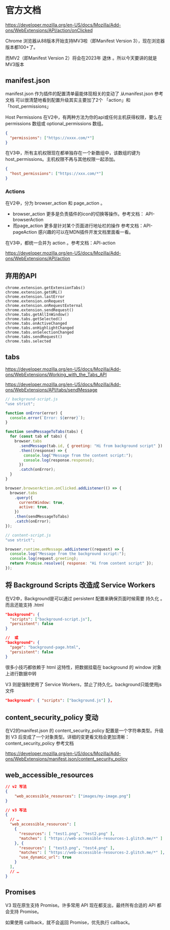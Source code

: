 # 官方文档
https://developer.mozilla.org/en-US/docs/Mozilla/Add-ons/WebExtensions/API/action/onClicked

Chrome 浏览器从88版本开始支持MV3啦（即Manifest Version 3），现在浏览器版本都100+了。

而MV2（即Manifest Version 2）将会在2023年 退休 。所以今天要讲的就是MV3版本

## manifest.json
manifest.json 作为插件的配置清单最能体现相关的变动了 从manifest.json 参考文档 可以很清楚地看到配置升级其实主要加了2个 「action」和 「host_permissions」

Host Permissions
在V2中，有两种方法为你的api或任何主机获得权限，要么在 permissions 数组或 optional_permissions 数组。
```json
{
  "permissions": ["https://xxxx.com/*"]
}
```

在V3中，所有主机权限现在都单独存在一个新数组中，该数组的键为 host_permissions。主机权限不再与其他权限一起添加。
```json
{
  "host_permissions": ["https://xxx.com/*"]
}
```

### Actions
在V2中，分为 browser_action 和 page_action 。

* browser_action 更多是负责插件的icon的切换等操作。参考文档： API-browserAction
* 而page_action 更多是针对某个页面进行地址栏的操作 参考文档：API-pageAction
感兴趣的可以在MDN插件开发文档里面看一看。

在V3中，都统一合并为 action 。参考文档：API-action

https://developer.mozilla.org/en-US/docs/Mozilla/Add-ons/WebExtensions/API/action

## 弃用的API
```
chrome.extension.getExtensionTabs()
chrome.extension.getURL()
chrome.extension.lastError
chrome.extension.onRequest
chrome.extension.onRequestExternal
chrome.extension.sendRequest()
chrome.tabs.getAllInWindow()
chrome.tabs.getSelected()
chrome.tabs.onActiveChanged
chrome.tabs.onHighlightChanged
chrome.tabs.onSelectionChanged
chrome.tabs.sendRequest()
chrome.tabs.selected
```

## tabs
https://developer.mozilla.org/en-US/docs/Mozilla/Add-ons/WebExtensions/Working_with_the_Tabs_API

https://developer.mozilla.org/en-US/docs/Mozilla/Add-ons/WebExtensions/API/tabs/sendMessage

```js
// background-script.js
"use strict";

function onError(error) {
  console.error(`Error: ${error}`);
}

function sendMessageToTabs(tabs) {
  for (const tab of tabs) {
    browser.tabs
      .sendMessage(tab.id, { greeting: "Hi from background script" })
      .then((response) => {
        console.log("Message from the content script:");
        console.log(response.response);
      })
      .catch(onError);
  }
}

browser.browserAction.onClicked.addListener(() => {
  browser.tabs
    .query({
      currentWindow: true,
      active: true,
    })
    .then(sendMessageToTabs)
    .catch(onError);
});
```

```js
// content-script.js
"use strict";

browser.runtime.onMessage.addListener((request) => {
  console.log("Message from the background script:");
  console.log(request.greeting);
  return Promise.resolve({ response: "Hi from content script" });
});
```

## 将 Background Scripts 改造成 Service Workers
在V2中，Background是可以通过 persistent 配置来确保页面时候需要 持久化 。而且还能支持 .html

```json
"background": {
  "scripts": ["background-script.js"],
  "persistent": false
}

//  或
"background": {
  "page": "background-page.html",
  "persistent": false
}
```

很多小技巧都依赖于 html 这特性，把数据挂载在 background 的 window 对象上进行数据中转

V3 则是强制使用了 Service Workers，禁止了持久化。background只能使用js文件
```json
"background": { "scripts": ["background.js"] },
```


## content_security_policy 变动
在V2的manifest.json 的 content_security_policy 配置是一个字符串类型。升级到 V3 后变成了一个对象类型。详细的变更看文档会更加清晰：content_security_policy 参考文档

https://developer.mozilla.org/en-US/docs/Mozilla/Add-ons/WebExtensions/manifest.json/content_security_policy

## web_accessible_resources
```json
// v2 写法
{
	"web_accessible_resources": ["images/my-image.png"]
}
```

```json
// v3 写法
{
  // …
  "web_accessible_resources": [
    {
      "resources": [ "test1.png", "test2.png" ],
      "matches": [ "https://web-accessible-resources-1.glitch.me/*" ]
    }, {
      "resources": [ "test3.png", "test4.png" ],
      "matches": [ "https://web-accessible-resources-2.glitch.me/*" ],
      "use_dynamic_url": true
    }
  ],
  // …
}
```

## Promises
V3 现在原生支持 Promise。许多常用 API 现在都支出，最终所有合适的 API 都会支持 Promise。

如果使用 callback，就不会返回 Promise，优先执行 callback。



